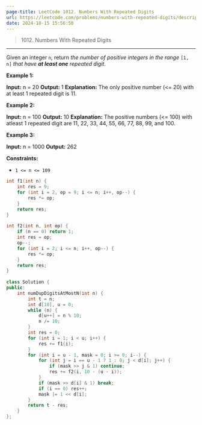 ```yaml
---
page-title: LeetCode 1012. Numbers With Repeated Digits
url: https://leetcode.com/problems/numbers-with-repeated-digits/description/
date: 2024-10-15 15:56:58
---
```


> 1012\. Numbers With Repeated Digits

---

Given an integer `n`, return *the number of positive integers in the range* `[1, n]` *that have **at least one** repeated digit*.

**Example 1:**

**Input:** n = 20
**Output:** 1
**Explanation:** The only positive number (<= 20) with at least 1 repeated digit is 11.

**Example 2:**

**Input:** n = 100
**Output:** 10
**Explanation:** The positive numbers (<= 100) with atleast 1 repeated digit are 11, 22, 33, 44, 55, 66, 77, 88, 99, and 100.

**Example 3:**

**Input:** n = 1000
**Output:** 262

**Constraints:**

-   `1 <= n <= 109`

```cpp
int f1(int n) {  
    int res = 9;  
    for (int i = 2, op = 9; i <= n; i++, op--) {  
        res *= op;  
    }  
    return res;  
}  
  
int f2(int n, int op) {  
    if (n == 0) return 1;  
    int res = op;  
    op--;  
    for (int i = 2; i <= n; i++, op--) {  
        res *= op;  
    }  
    return res;  
}  
  
class Solution {  
public:  
    int numDupDigitsAtMostN(int n) {  
        int t = n;  
        int d[10], u = 0;  
        while (n) {  
            d[u++] = n % 10;  
            n /= 10;  
        }  
        int res = 0;  
        for (int i = 1; i < u; i++) {  
            res += f1(i);  
        }  
        for (int i = u - 1, mask = 0; i >= 0; i--) {  
            for (int j = i == u - 1 ? 1 : 0; j < d[i]; j++) {  
                if (mask >> j & 1) continue;  
                res += f2(i, 10 - (u - i));  
            }  
            if (mask >> d[i] & 1) break;  
            if (i == 0) res++;  
            mask |= 1 << d[i];  
        }  
        return t - res;  
    }  
};
```